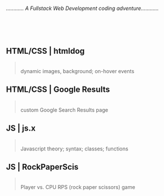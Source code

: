###### ............ A Fullstack Web Development coding adventure............ 
<br><br>

## <strong>HTML/CSS | htmldog </strong>
> <br>dynamic images, background; on-hover events



## <strong>HTML/CSS | Google Results </strong>
> <br>custom Google Search Results page
 


## <strong>JS | js.x</strong>
> <br>Javascript theory; syntax; classes; functions



## <strong>JS | RockPaperScis</strong>
> <br>Player vs. CPU RPS (rock paper scissors) game 

